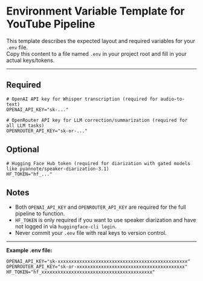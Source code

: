 # Environment Variable Template for YouTube Pipeline

This template describes the expected layout and required variables for your `.env` file.  
Copy this content to a file named `.env` in your project root and fill in your actual keys/tokens.

---

## Required

```
# OpenAI API key for Whisper transcription (required for audio-to-text)
OPENAI_API_KEY="sk-..."

# OpenRouter API key for LLM correction/summarization (required for all LLM tasks)
OPENROUTER_API_KEY="sk-or-..."
```

## Optional

```
# Hugging Face Hub token (required for diarization with gated models like pyannote/speaker-diarization-3.1)
HF_TOKEN="hf_..."
```

## Notes

- Both `OPENAI_API_KEY` and `OPENROUTER_API_KEY` are required for the full pipeline to function.
- `HF_TOKEN` is only required if you want to use speaker diarization and have not logged in via `huggingface-cli login`.
- Never commit your `.env` file with real keys to version control.

---

**Example .env file:**

```
OPENAI_API_KEY="sk-xxxxxxxxxxxxxxxxxxxxxxxxxxxxxxxxxxxxxxxxxxxxxxxx"
OPENROUTER_API_KEY="sk-or-xxxxxxxxxxxxxxxxxxxxxxxxxxxxxxxxxxxxxxxx"
HF_TOKEN="hf_xxxxxxxxxxxxxxxxxxxxxxxxxxxxxxxxxxxxxxxxx"
